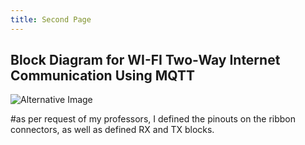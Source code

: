 ```yaml
---
title: Second Page
---
```


## Block Diagram for WI-FI Two-Way Internet Communication Using MQTT

![Alternative Image](https://github.com/user-attachments/assets/9450e637-501d-4370-a725-fc9a5969fd8a)




#as per request of my professors, I defined the pinouts on the ribbon connectors, as well as defined RX and TX blocks.
